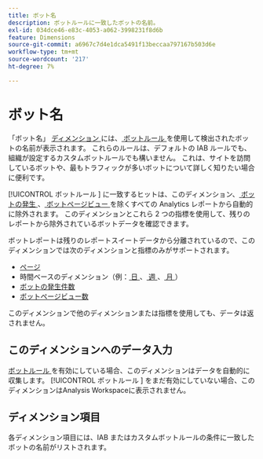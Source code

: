 ```yaml
---
title: ボット名
description: ボットルールに一致したボットの名前。
exl-id: 034dce46-e83c-4053-a062-3998231f8d6b
feature: Dimensions
source-git-commit: a6967c7d4e1dca5491f13beccaa797167b503d6e
workflow-type: tm+mt
source-wordcount: '217'
ht-degree: 7%

---
```


# ボット名

「ボット名」 [ ディメンション ](overview.md) には、[ ボットルール ](/help/admin/tools/manage-rs/edit-settings/general/bot-removal/bot-rules.md) を使用して検出されたボットの名前が表示されます。 これらのルールは、デフォルトの IAB ルールでも、組織が設定するカスタムボットルールでも構いません。 これは、サイトを訪問しているボットや、最もトラフィックが多いボットについて詳しく知りたい場合に便利です。

[!UICONTROL  ボットルール ] に一致するヒットは、このディメンション、[ ボットの発生 ](../metrics/bot-occurrences.md)、[ ボットページビュー ](../metrics/bot-page-views.md) を除くすべての Analytics レポートから自動的に除外されます。 このディメンションとこれら 2 つの指標を使用して、残りのレポートから除外されているボットデータを確認できます。

ボットレポートは残りのレポートスイートデータから分離されているので、このディメンションでは次のディメンションと指標のみがサポートされます。

* [ページ](page.md)
* 時間ベースのディメンション（例：[ 日 ](day.md)、[ 週 ](week.md)、[ 月 ](month.md)）
* [ボットの発生件数](../metrics/bot-occurrences.md)
* [ボットページビュー数](../metrics/bot-page-views.md)

このディメンションで他のディメンションまたは指標を使用しても、データは返されません。

## このディメンションへのデータ入力

[ ボットルール ](/help/admin/tools/manage-rs/edit-settings/general/bot-removal/bot-rules.md) を有効にしている場合、このディメンションはデータを自動的に収集します。 [!UICONTROL  ボットルール ] をまだ有効にしていない場合、このディメンションはAnalysis Workspaceに表示されません。

## ディメンション項目

各ディメンション項目には、IAB またはカスタムボットルールの条件に一致したボットの名前がリストされます。
